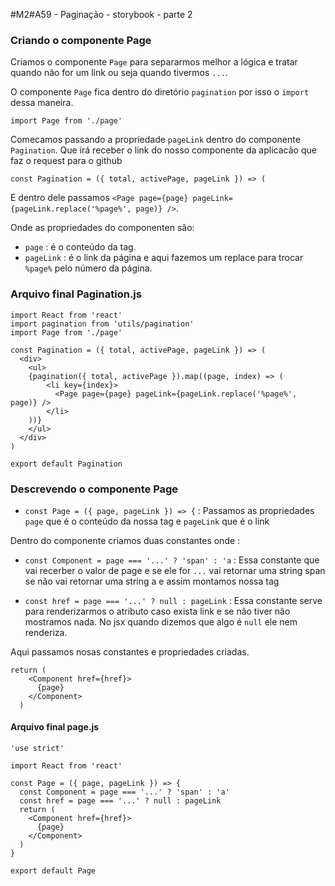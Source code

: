 #M2#A59 - Paginação - storybook - parte 2

### Criando o componente Page
Criamos o componente `Page` para separarmos melhor a lógica e tratar quando não for um link ou seja quando tivermos `...`.

O componente `Page` fica dentro do diretório `pagination` por isso o `import` dessa maneira.
```
import Page from './page'
```

Comecamos passando a propriedade `pageLink` dentro do componente `Pagination`. Que irá receber o link do nosso componente da aplicacão que faz o request para o github

```
const Pagination = ({ total, activePage, pageLink }) => (
```

E dentro dele passamos `<Page page={page} pageLink={pageLink.replace('%page%', page)} />`.

Onde as propriedades do componenten são:
- `page` : é o conteúdo da tag.
- `pageLink` : é o link da página e aqui fazemos um replace para trocar `%page%` pelo número da página.

### Arquivo final Pagination.js

```
import React from 'react'
import pagination from 'utils/pagination'
import Page from './page'

const Pagination = ({ total, activePage, pageLink }) => (
  <div>
    <ul>
    {pagination({ total, activePage }).map((page, index) => (
        <li key={index}>
          <Page page={page} pageLink={pageLink.replace('%page%', page)} />
        </li>
    ))}
    </ul>
  </div>
)

export default Pagination
```

### Descrevendo o componente Page
- `const Page = ({ page, pageLink }) => {` : Passamos as propriedades `page` que é o conteúdo da nossa tag e `pageLink` que é o link

Dentro do componente criamos duas constantes onde :

- `const Component = page === '...' ? 'span' : 'a` : Essa constante que vai recerber o valor de page e se ele for `...` vai retornar uma string span se não vai retornar uma string a e assim montamos nossa tag

- `const href = page === '...' ? null : pageLink` : Essa constante serve para renderizarmos o atributo caso exista link e se não tiver não mostramos nada. No jsx quando dizemos que algo é `null` ele nem renderiza.

Aqui passamos nosas constantes e propriedades criadas.
```
return (
    <Component href={href}>
      {page}
    </Component>
  )
```

#### Arquivo final page.js

```
'use strict'

import React from 'react'

const Page = ({ page, pageLink }) => {
  const Component = page === '...' ? 'span' : 'a'
  const href = page === '...' ? null : pageLink
  return (
    <Component href={href}>
      {page}
    </Component>
  )
}

export default Page
```
